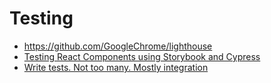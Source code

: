 # Testing

- https://github.com/GoogleChrome/lighthouse
- [Testing React Components using Storybook and Cypress](https://medium.com/@mtiller/testing-react-components-using-storybook-and-cypress-1689a27f55aa)
- [Write tests. Not too many. Mostly integration](https://blog.kentcdodds.com/write-tests-not-too-many-mostly-integration-5e8c7fff591c)